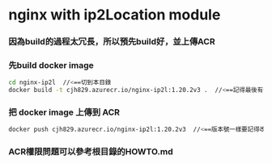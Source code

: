 # nginx with ip2Location module

### 因為build的過程太冗長，所以預先build好，並上傳ACR

### 先build docker image

```sh
cd nginx-ip2l  //<==切到本目錄
docker build -t cjh829.azurecr.io/nginx-ip2l:1.20.2v3 .  //<==記得最後有個點，版本號記得改
```

### 把 docker image 上傳到 ACR

```sh
docker push cjh829.azurecr.io/nginx-ip2l:1.20.2v3  //<==版本號一樣要記得改
```

### ACR權限問題可以參考根目錄的HOWTO.md
